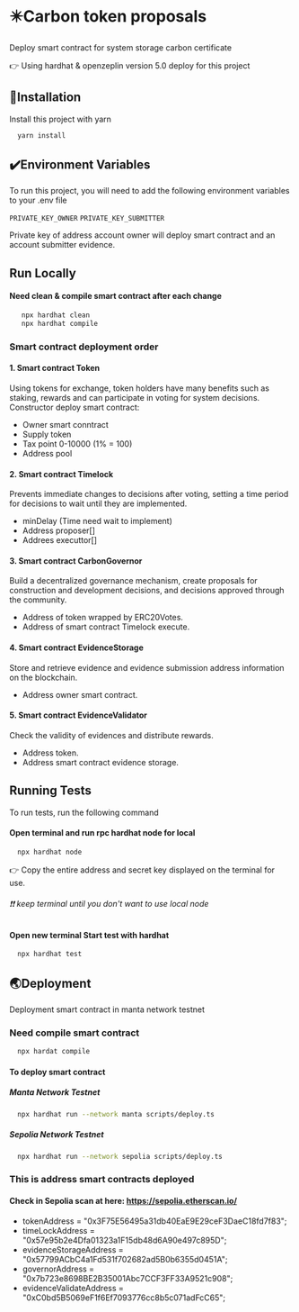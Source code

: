# ✴️Carbon token proposals

Deploy smart contract for system storage carbon certificate

👉 Using hardhat & openzeplin version 5.0 deploy for this project

## 🔧Installation

Install this project with yarn

```bash
  yarn install
```

## ✔️Environment Variables

To run this project, you will need to add the following environment variables to your .env file

`PRIVATE_KEY_OWNER`
`PRIVATE_KEY_SUBMITTER`

Private key of address account owner will deploy smart contract and an account submitter evidence.

## Run Locally

#### Need clean & compile smart contract after each change

```bash
   npx hardhat clean
   npx hardhat compile
```

### Smart contract deployment order

#### 1. Smart contract Token

Using tokens for exchange, token holders have many benefits such as staking, rewards and can participate in voting for system decisions.
Constructor deploy smart contract:

- Owner smart conntract
- Supply token
- Tax point 0-10000 (1% = 100)
- Address pool

#### 2. Smart contract Timelock

Prevents immediate changes to decisions after voting, setting a time period for decisions to wait until they are implemented.

- minDelay (Time need wait to implement)
- Address proposer[]
- Addrees executtor[]

#### 3. Smart contract CarbonGovernor

Build a decentralized governance mechanism, create proposals for construction and development decisions, and decisions approved through the community.

- Address of token wrapped by ERC20Votes.
- Address of smart contract Timelock execute.

#### 4. Smart contract EvidenceStorage

Store and retrieve evidence and evidence submission address information on the blockchain.

- Address owner smart contract.

#### 5. Smart contract EvidenceValidator

Check the validity of evidences and distribute rewards.

- Address token.
- Address smart contract evidence storage.

## Running Tests

To run tests, run the following command

#### Open terminal and run rpc hardhat node for local

```bash
  npx hardhat node
```

👉 Copy the entire address and secret key displayed on the terminal for use.

###### ❗❗ keep terminal until you don't want to use local node

#### Open new terminal Start test with hardhat

```bash
  npx hardhat test
```

## 🌏Deployment

Deployment smart contract in manta network testnet

### Need compile smart contract

```bash
  npx hardat compile
```

#### To deploy smart contract

##### Manta Network Testnet

```bash
  npx hardhat run --network manta scripts/deploy.ts
```

##### Sepolia Network Testnet

```bash
  npx hardhat run --network sepolia scripts/deploy.ts
```

### This is address smart contracts deployed

#### Check in Sepolia scan at here: <https://sepolia.etherscan.io/>

- tokenAddress = "0x3F75E56495a31db40EaE9E29ceF3DaeC18fd7f83";
- timeLockAddress = "0x57e95b2e4Dfa01323a1F15db48d6A90e497c895D";
- evidenceStorageAddress = "0x57799ACbC4a1Fd531f702682ad5B0b6355d0451A";
- governorAddress = "0x7b723e8698BE2B35001Abc7CCF3FF33A9521c908";
- evidenceValidateAddress = "0xC0bd5B5069eF1f6Ef7093776cc8b5c071adFcC65";
